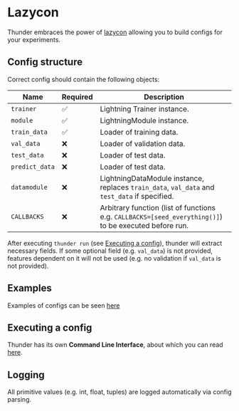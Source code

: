 # Lazycon
Thunder embraces the power of [lazycon](https://github.com/maxme1/lazycon)
allowing you to build configs for your 
experiments. 
## Config structure
Correct config should contain the following objects:

| Name           | Required           | Description                                                                                                     |  
|----------------|--------------------|-----------------------------------------------------------------------------------------------------------------|
| `trainer`      | :white_check_mark: | Lightning Trainer instance.                                                                                     |  
| `module`       | :white_check_mark: | LightningModule instance.                                                                                       |  
| `train_data`   | :white_check_mark: | Loader of training data.                                                                                        |
| `val_data`     | :x:                | Loader of validation data.                                                                                      |
| `test_data`    | :x:                | Loader of test data.                                                                                            |
| `predict_data` | :x:                | Loader of test data.                                                                                            |
| `datamodule`   | :x:                | LightningDataModule instance, replaces `train_data`, `val_data` and `test_data` if specified.                   |
| `CALLBACKS`    | :x:                | Arbitrary function (list of functions e.g. `CALLBACKS=[seed_everything()]`) to be executed before run. |

After executing `thunder run` (see [Executing a config](./#executing-a-config)), thunder will extract 
necessary fields. If some optional field (e.g. `val_data`) is not provided, features 
dependent on it will not be used (e.g. no validation if `val_data` is not provided).

## Examples
Examples of configs can be seen [here](../examples)

## Executing a config
Thunder has its own **Command Line Interface**, 
about which you can read [here](../cli).

## Logging
All primitive values (e.g. int, float, tuples) are logged automatically via config parsing.
